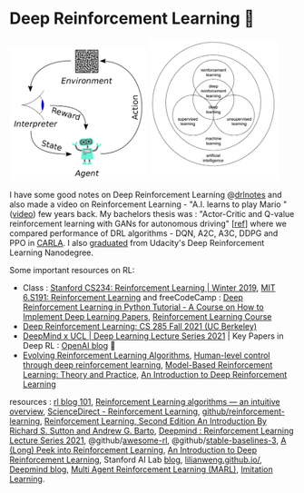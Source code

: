 # Deep Reinforcement Learning 🤖

<img src="./img/rl2.png" width=48%> <img src="./img/drl.png" width=45%>

I have some good notes on Deep Reinforcement Learning @[drlnotes](./deeprl.MD) and also made a video on Reinforcement Learning  - "A.I. learns to play Mario " ([video](https://youtu.be/0EGWbqH3Li0)) few years back.  My bachelors thesis was : "Actor-Critic and Q-value reinforcement learning with GANs for autonomous driving" [[ref](https://twitter.com/florist_notes/status/1640269204501700608)] where we compared performance of
DRL algorithms - DQN, A2C, A3C, DDPG and PPO in [CARLA](https://carla.org/). I also [graduated](https://graduation.udacity.com/confirm/W4DQ2JCV) from Udacity's Deep Reinforcement Learning Nanodegree.

Some important resources on RL:

+ Class : [Stanford CS234: Reinforcement Learning | Winter 2019](https://www.youtube.com/playlist?list=PLoROMvodv4rOSOPzutgyCTapiGlY2Nd8u), [MIT 6.S191: Reinforcement Learning](https://youtu.be/AhyznRSDjw8) and freeCodeCamp : [Deep Reinforcement Learning in Python Tutorial - A Course on How to Implement Deep Learning Papers](https://youtu.be/GJJc1t0rtSU), [Reinforcement Learning Course](https://youtu.be/ELE2_Mftqoc)
+ [Deep Reinforcement Learning: CS 285 Fall 2021 (UC Berkeley)](https://www.youtube.com/playlist?list=PL_iWQOsE6TfXxKgI1GgyV1B_Xa0DxE5eH)
+ [DeepMind x UCL | Deep Learning Lecture Series 2021](https://www.youtube.com/playlist?list=PLqYmG7hTraZDVH599EItlEWsUOsJbAodm) |  Key Papers in Deep RL : [OpenAI blog](https://spinningup.openai.com/en/latest/spinningup/keypapers.html) 🌸
+ [Evolving Reinforcement Learning Algorithms](https://ai.googleblog.com/2021/04/evolving-reinforcement-learning.html), [Human-level control through deep reinforcement learning](https://www.nature.com/articles/nature14236), [Model-Based Reinforcement Learning: Theory and Practice](https://bair.berkeley.edu/blog/2019/12/12/mbpo/), [An Introduction to Deep Reinforcement Learning](https://arxiv.org/pdf/1811.12560.pdf)

resources : [rl blog 101](https://www.javatpoint.com/reinforcement-learning), [Reinforcement Learning algorithms — an intuitive overview](https://smartlabai.medium.com/reinforcement-learning-algorithms-an-intuitive-overview-904e2dff5bbc), [ScienceDirect - Reinforcement Learning](https://www.sciencedirect.com/topics/computer-science/reinforcement-learning), [github/reinforcement-learning](https://github.com/dennybritz/reinforcement-learning), [Reinforcement Learning, Second Edition An Introduction By Richard S. Sutton and Andrew G. Barto](https://mitpress.mit.edu/9780262039246/reinforcement-learning/), [Deepmind : Reinforcement Learning Lecture Series 2021](https://www.deepmind.com/learning-resources/reinforcement-learning-lecture-series-2021), @github/[awesome-rl](https://github.com/aikorea/awesome-rl), @github/[stable-baselines-3](https://github.com/DLR-RM/stable-baselines3), [A (Long) Peek into Reinforcement Learning](https://lilianweng.github.io/posts/2018-02-19-rl-overview/), [An Introduction to Deep Reinforcement Learning](https://huggingface.co/blog/deep-rl-intro), Stanford AI Lab [blog](https://ai.stanford.edu/blog/rl/), [lilianweng.github.io/](https://lilianweng.github.io/), [Deepmind blog](https://www.deepmind.com/blog), [Multi Agent Reinforcement Learning (MARL)](https://arxiv.org/abs/1911.10635), [Imitation Learning](https://paperswithcode.com/task/imitation-learning).